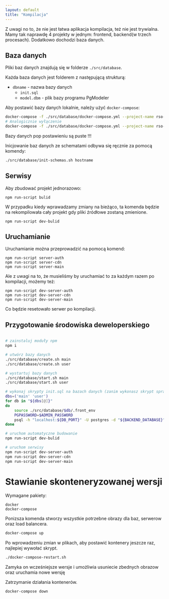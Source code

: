 ```yaml
---
layout: default
title: "Kompilacja"
---
```


Z uwagi no to, że nie jest łatwa aplikacja kompilacja, też nie jest trywialna.
Mamy tak naprawdę 4 projekty w jednym: frontend, backend(w trzech procesach).
Dodatkowo dochodzi baza danych.

## Baza danych

Pliki baz danych znajdują się w folderze `./src/database`.

Każda baza danych jest folderem z następującą strukturą:

 - `dbname` - nazwa bazy danych
   - `init.sql`
   - `model.dbm` - plik bazy programu PgModeler

Aby postawić bazy danych lokalnie, należy użyć `docker-compose`:
```bash
docker-compose -f ./src/database/docker-compose.yml --project-name rso-chat up
# Analogicznie wyłączenie
docker-compose -f ./src/database/docker-compose.yml --project-name rso-chat down
```

Bazy danych pop postawieniu są puste !!!

Inicjowanie baz danych ze schematami odbywa się ręcznie za pomocą komendy:
```bash
./src/database/init-schemas.sh hostname
```

## Serwisy

Aby zbudować projekt jednorazowo:
```
npm run-script bulid
```

W przypadku kiedy wprawadzamy zmiany na bieżąco, ta komenda będzie na rekompilowała cały projekt gdy pliki źródłowe zostaną zmienione. 
```
npm run-script dev-bulid
```

## Uruchamianie

Uruchamianie można przeprowadzić na pomocą komend: 
```
npm run-script server-auth
npm run-script server-cdn
npm run-script server-main
```

Ale z uwagi na to, że musieliśmy by uruchamiać to za każdym razem po kompilacji, możemy też:
```
npm run-script dev-server-auth
npm run-script dev-server-cdn
npm run-script dev-server-main
```
Co będzie resetowało serwer po kompilacji.

## Przygotowanie środowiska deweloperskiego

```bash

# zainstaluj moduły npm
npm i

# utwórz bazy danych
./src/database/create.sh main
./src/database/create.sh user

# wystartuj bazy danych
./src/database/start.sh main
./src/database/start.sh user

# wykonaj skrypty init.sql na bazach danych (zanim wykonasz skrypt sprawdz czy przypadkiem nie jest wszystko poprawnie)
dbs=('main' 'user')
for db in "${dbs[@]}"
do
    source ./src/database/$db/.front_env
    PGPASSWORD=$ADMIN_PASSWORD
    psql -h "localhost:${DB_PORT}" -U postgres -d "${BACKEND_DATABASE}" -a -f ./src/database/$db/init.sql
done

# uruchom automatyczne budowanie
npm run-script dev-bulid

# uruchom serwisy
npm run-script dev-server-auth
npm run-script dev-server-cdn
npm run-script dev-server-main
```

# Stawianie skonteneryzowanej wersji

Wymagane pakiety:
```
docker
docker-compose
```

Ponizsza komenda stworzy wszystkie potrzebne obrazy dla baz, serwerow oraz load balancera.

```bash
docker-compose up
```

Po wprowadzeniu zmian w plikach, aby postawić kontenery jeszcze raz, najlepiej wywołać skrypt.

```bash
./docker-compose-restart.sh
```

Zamyka on wcześniejsze wersje i umożliwia usuniecie zbednych obrazow oraz uruchamia nowe wersję

Zatrzymanie działania kontenerów.
```bash
docker-compose down
```
